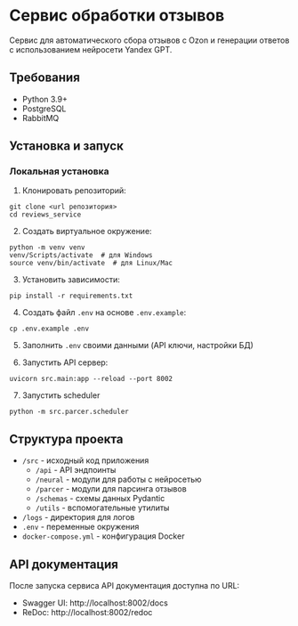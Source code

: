 # Сервис обработки отзывов

Сервис для автоматического сбора отзывов с Ozon и генерации ответов с использованием нейросети Yandex GPT.

## Требования

- Python 3.9+
- PostgreSQL
- RabbitMQ

## Установка и запуск

### Локальная установка

1. Клонировать репозиторий:
```
git clone <url репозитория>
cd reviews_service
```

2. Создать виртуальное окружение:
```
python -m venv venv
venv/Scripts/activate  # для Windows
source venv/bin/activate  # для Linux/Mac
```

3. Установить зависимости:
```
pip install -r requirements.txt
```

4. Создать файл `.env` на основе `.env.example`:
```
cp .env.example .env
```

5. Заполнить `.env` своими данными (API ключи, настройки БД)

6. Запустить API сервер:
```
uvicorn src.main:app --reload --port 8002
```
7. Запустить scheduler
```
python -m src.parcer.scheduler
```

## Структура проекта

- `/src` - исходный код приложения
  - `/api` - API эндпоинты
  - `/neural` - модули для работы с нейросетью
  - `/parcer` - модули для парсинга отзывов
  - `/schemas` - схемы данных Pydantic
  - `/utils` - вспомогательные утилиты
- `/logs` - директория для логов
- `.env` - переменные окружения
- `docker-compose.yml` - конфигурация Docker

## API документация

После запуска сервиса API документация доступна по URL:
- Swagger UI: http://localhost:8002/docs
- ReDoc: http://localhost:8002/redoc
